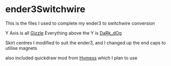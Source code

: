 # ender3Switchwire
This is the files I used to complete my ender3 to switchwire conversion

Y Axis is all <a href="https://github.com/VoronDesign/VoronUsers/tree/master/printer_mods/Gizzle/ender-3_(pro)_switchwire">Gizzle</a>
Everything above the Y is <a href="https://github.com/boubounokefalos/Ender_SW">DaRk_dOg</a>

Skirt centres I modified to suit the ender3, and I changed up the end caps to utilise magnets

also included quickdraw mod from <a href="https://github.com/hymness1/VoronUsers/tree/master/printer_mods/hymness1/Quickdraw_probe_Voron_Switchwire">Hymess</a> which I plan to use
